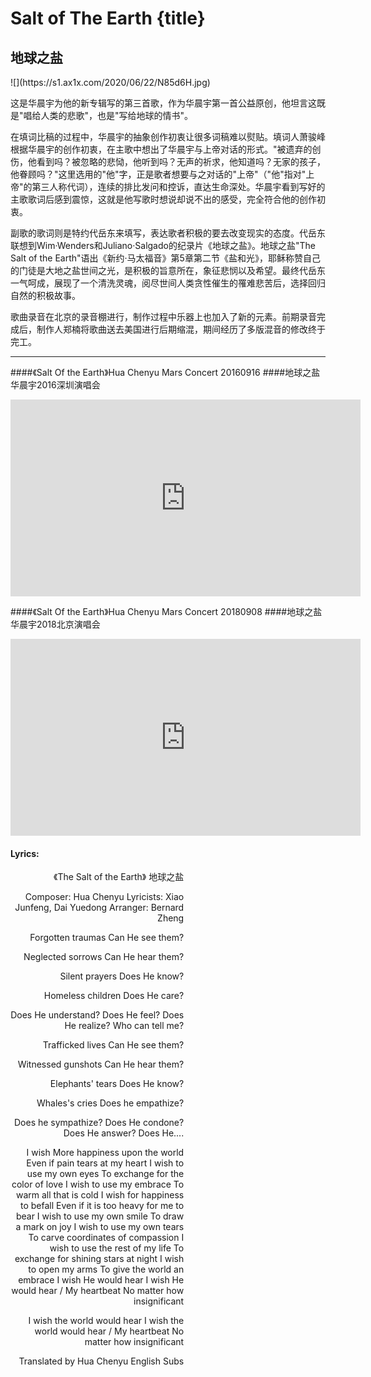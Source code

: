 # Salt of The Earth {title}
## 地球之盐

<div class="background" markdown="1">
![](https://s1.ax1x.com/2020/06/22/N85d6H.jpg)
</div>

这是华晨宇为他的新专辑写的第三首歌，作为华晨宇第一首公益原创，他坦言这既是"唱给人类的悲歌"，也是"写给地球的情书"。

在填词比稿的过程中，华晨宇的抽象创作初衷让很多词稿难以熨贴。填词人萧骏峰根据华晨宇的创作初衷，在主歌中想出了华晨宇与上帝对话的形式。"被遗弃的创伤，他看到吗？被忽略的悲恸，他听到吗？无声的祈求，他知道吗？无家的孩子，他眷顾吗？"这里选用的"他"字，正是歌者想要与之对话的"上帝"（"他"指对"上帝"的第三人称代词），连续的排比发问和控诉，直达生命深处。华晨宇看到写好的主歌歌词后感到震惊，这就是他写歌时想说却说不出的感受，完全符合他的创作初衷。

副歌的歌词则是特约代岳东来填写，表达歌者积极的要去改变现实的态度。代岳东联想到Wim·Wenders和Juliano·Salgado的纪录片《地球之盐》。地球之盐"The Salt of the Earth"语出《新约·马太福音》第5章第二节《盐和光》，耶稣称赞自己的门徒是大地之盐世间之光，是积极的旨意所在，象征悲悯以及希望。最终代岳东一气呵成，展现了一个清洗灵魂，阅尽世间人类贪性催生的罹难悲苦后，选择回归自然的积极故事。

歌曲录音在北京的录音棚进行，制作过程中乐器上也加入了新的元素。前期录音完成后，制作人郑楠将歌曲送去美国进行后期缩混，期间经历了多版混音的修改终于完工。

---------------------------------

####《Salt Of the Earth》Hua Chenyu Mars Concert 20160916
####地球之盐 华晨宇2016深圳演唱会 

<iframe width="560" height="315" src="https://www.youtube.com/embed/5U_-mELYwQE" frameborder="0" allow="accelerometer; autoplay; encrypted-media; gyroscope; picture-in-picture" allowfullscreen></iframe>

####《Salt Of the Earth》Hua Chenyu Mars Concert 20180908
####地球之盐 华晨宇2018北京演唱会 

<iframe width="560" height="315" src="https://www.youtube.com/embed/UPMqNxiSNg8" frameborder="0" allow="accelerometer; autoplay; encrypted-media; gyroscope; picture-in-picture" allowfullscreen></iframe>

#### Lyrics:
<div class="box">
<div class="lyrics" style="width: 55%; text-align: right">
《The Salt of the Earth》
       地球之盐

Composer: Hua Chenyu
Lyricists: Xiao Junfeng, Dai Yuedong
Arranger: Bernard Zheng

Forgotten traumas
Can He see them?

Neglected sorrows
Can He hear them?

Silent prayers
Does He know?

Homeless children
Does He care?

Does He understand?
Does He feel?
Does He realize?
Who can tell me?

Trafficked lives
Can He see them?

Witnessed gunshots
Can He hear them?

Elephants' tears
Does He know?

Whales's cries
Does he empathize?

Does he sympathize?
Does He condone?
Does He answer?
Does He....

I wish
More happiness upon the world
Even if pain tears at my heart
I wish to use my own eyes
To exchange for the color of love
I wish to use my embrace
To warm all that is cold
I wish for happiness to befall
Even if it is too heavy for me to bear
I wish to use my own smile
To draw a mark on joy
I wish to use my own tears
To carve coordinates of compassion
I wish to use the rest of my life
To exchange for shining stars at night
I wish to open my arms
To give the world an embrace
I wish He would hear
I wish He would hear / My heartbeat
No matter how insignificant

I wish the world would hear
I wish the world would hear / My heartbeat
No matter how insignificant

Translated by Hua Chenyu English Subs 
</div>